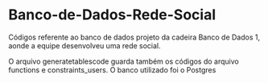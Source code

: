 # Banco-de-Dados-Rede-Social

Códigos referente ao banco de dados projeto da cadeira Banco de Dados 1, aonde a equipe desenvolveu uma rede social.

O arquivo generatetablescode guarda também os códigos do arquivo functions e constraints_users.
O banco utilizado foi o Postgres
